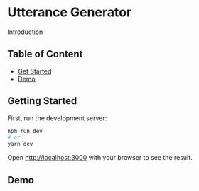 # Utterance Generator

Introduction

## Table of Content

- [Get Started](#get-started)
- [Demo](#sample-pages)

## Getting Started

First, run the development server:

```bash
npm run dev
# or
yarn dev
```

Open [http://localhost:3000](http://localhost:3000) with your browser to see the result.

## Demo

